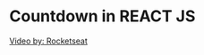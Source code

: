 # Countdown in REACT JS
[Video by: Rocketseat](https://www.youtube.com/watch?v=qcIhUoBZaHg&list=TLPQMjMwMjIwMjLGOYeDYKHKXA)

